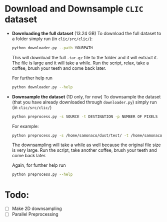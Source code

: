 # Download and Downsample `CLIC` dataset
* **Downloading the full dataset** (13.24 GB)
    To download the full dataset to a folder simply run (in `clic/src/clic/`):
    ```bash
    python downloader.py --path YOURPATH
    ```
    
    This will download the full `.tar.gz` file to the folder and it will extract it. The file is large and it will take a while. Run the script, relax, take a coffee, brush your teeth and come back later.

    
    For further help run
    ```bash
    python downloader.py --help
    ```
    
* **Downsample the dataset** (1D only, for now)
    To downsample the dataset (that you have already downloaded through `downloader.py`) simply run (in `clic/src/clic/`)
    
    ```bash
    python preprocess.py -s SOURCE -t DESTINATION -p NUMBER OF PIXELS
    ```
    
    For example:
    ```bash
    python preprocess.py -s /home/samonaco/dust/test/ -t /home/samonaco/dust/test/downsampled/ -p 8
    ```
    
    The downsampling will take a while as well because the original file size is very large. Run the script, take another coffee, brush your teeth and come back later.


    Again, for further help run
    ```bash
    python preprocess.py --help
    ```

# Todo:
- [ ] Make 2D downsampling
- [ ] Parallel Preprocessing